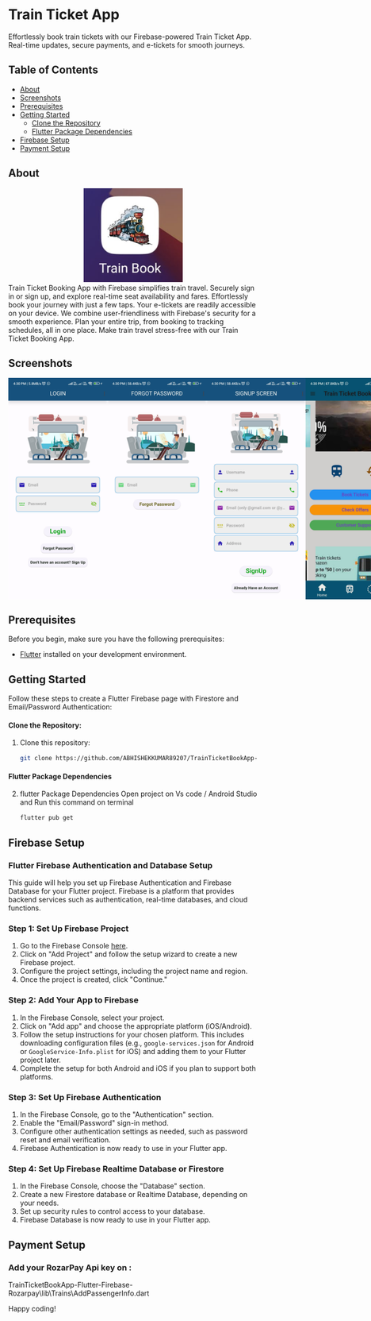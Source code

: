 # Train Ticket App

Effortlessly book train tickets with our Firebase-powered Train Ticket App. Real-time updates, secure payments, and e-tickets for smooth journeys.

## Table of Contents

- [About](#about)
- [Screenshots](#screenshots)
- [Prerequisites](#prerequisites)
- [Getting Started](#getting-started)
  - [Clone the Repository](#clone-the-repository)
  - [Flutter Package Dependencies](#flutter-package-dependencies)
- [Firebase Setup](#firebase-setup)
- [Payment Setup](#payment-setup)

## About

<div align="center">
  <img src="img/weather.jpeg" alt="Image Description" width="200">
  
</div>
Train Ticket Booking App with Firebase simplifies train travel. Securely sign in or sign up, and explore real-time seat availability and fares. Effortlessly book your journey with just a few taps. Your e-tickets are readily accessible on your device. We combine user-friendliness with Firebase's security for a smooth experience. Plan your entire trip, from booking to tracking schedules, all in one place. Make train travel stress-free with our Train Ticket Booking App.

## Screenshots

<div style="display: flex; justify-content: space-between;">
   <img src="img/ak1.jpg" width="200">
   <img src="img/ak2.jpg" width="200">
   <img src="img/ak3.jpg" width="200">
   <img src="img/ak4.jpg" width="200">
   <img src="img/ak5.jpg" width="200">
   <img src="img/ak6.jpg" width="200">
   <img src="img/ak7.jpg" width="200">
   <img src="img/ak8.jpg" width="200">
   <img src="img/ak9.jpg" width="200">
   <img src="img/ak10.jpg" width="200">
   <img src="img/ak11.jpg" width="200">
   <img src="img/ak12.jpg" width="200">
   <img src="img/ak13.jpg" width="200">
   <img src="img/ak14.jpg" width="200">
</div>

## Prerequisites

Before you begin, make sure you have the following prerequisites:

- [Flutter](https://flutter.dev/) installed on your development environment.

## Getting Started

Follow these steps to create a Flutter Firebase page with Firestore and Email/Password Authentication:

#### Clone the Repository:

1. Clone this repository:

   ```bash
   git clone https://github.com/ABHISHEKKUMAR89207/TrainTicketBookApp-Flutter-Firebase-Rozarpay.git
   ```

#### Flutter Package Dependencies

2. flutter Package Dependencies
   Open project on Vs code / Android Studio and Run this command on terminal
   ```bash
   flutter pub get
   ```

## Firebase Setup

### Flutter Firebase Authentication and Database Setup

This guide will help you set up Firebase Authentication and Firebase Database for your Flutter project. Firebase is a platform that provides backend services such as authentication, real-time databases, and cloud functions.

### Step 1: Set Up Firebase Project

1. Go to the Firebase Console [here](https://console.firebase.google.com/).
2. Click on "Add Project" and follow the setup wizard to create a new Firebase project.
3. Configure the project settings, including the project name and region.
4. Once the project is created, click "Continue."

### Step 2: Add Your App to Firebase

1. In the Firebase Console, select your project.
2. Click on "Add app" and choose the appropriate platform (iOS/Android).
3. Follow the setup instructions for your chosen platform. This includes downloading configuration files (e.g., `google-services.json` for Android or `GoogleService-Info.plist` for iOS) and adding them to your Flutter project later.
4. Complete the setup for both Android and iOS if you plan to support both platforms.

### Step 3: Set Up Firebase Authentication

1. In the Firebase Console, go to the "Authentication" section.
2. Enable the "Email/Password" sign-in method.
3. Configure other authentication settings as needed, such as password reset and email verification.
4. Firebase Authentication is now ready to use in your Flutter app.

### Step 4: Set Up Firebase Realtime Database or Firestore

1. In the Firebase Console, choose the "Database" section.
2. Create a new Firestore database or Realtime Database, depending on your needs.
3. Set up security rules to control access to your database.
4. Firebase Database is now ready to use in your Flutter app.

## Payment Setup

### Add your RozarPay Api key on :

TrainTicketBookApp-Flutter-Firebase-Rozarpay\lib\Trains\AddPassengerInfo.dart

Happy coding!
